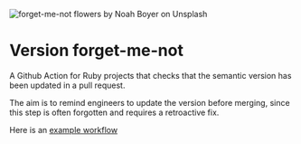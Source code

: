 ![forget-me-not flowers by Noah Boyer on Unsplash](https://images.unsplash.com/photo-1558633155-f9864ef70d94?ixlib=rb-1.2.1&ixid=eyJhcHBfaWQiOjEyMDd9&auto=format&fit=crop&w=500&q=80)

# Version forget-me-not
A Github Action for Ruby projects that checks that the semantic version has been updated in a pull request.

The aim is to remind engineers to update the version before merging, since this step is often forgotten and requires a retroactive fix.

Here is an [example workflow](https://github.com/simplybusiness/version-forget-me-not/blob/master/example/workflow/version_forget_me_not.yml)
